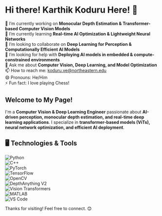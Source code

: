 # Hi there! Karthik Koduru Here! 👋  

🔭 I’m currently working on **Monocular Depth Estimation & Transformer-based Computer Vision Models**  
🌱 I’m currently learning **Real-time AI Optimization & Lightweight Neural Networks**  
👯 I’m looking to collaborate on **Deep Learning for Perception & Computationally Efficient AI Models**  
🤔 I’m looking for help with **Deploying AI models in embedded & compute-constrained environments**  
💬 Ask me about **Computer Vision, Deep Learning, and Model Optimization**  
📫 How to reach me: koduru.ve@northeastern.edu  
😄 Pronouns: He/Him  
⚡ Fun fact: I love playing Chess!

## **Welcome to My Page!**  
I'm a **Computer Vision & Deep Learning Engineer** passionate about **AI-driven perception, monocular depth estimation, and real-time deep learning applications**. I specialize in **transformer-based models (ViTs), neural network optimization, and efficient AI deployment**.  


## 🖥️ Technologies & Tools  

![Python](https://img.shields.io/badge/Python-3776AB?style=flat&logo=python&logoColor=white)  
![C++](https://img.shields.io/badge/C%2B%2B-00599C?style=flat&logo=c%2B%2B&logoColor=white)  
![PyTorch](https://img.shields.io/badge/PyTorch-EE4C2C?style=flat&logo=pytorch&logoColor=white)  
![TensorFlow](https://img.shields.io/badge/TensorFlow-FF6F00?style=flat&logo=tensorflow&logoColor=white)  
![OpenCV](https://img.shields.io/badge/OpenCV-5C3EE8?style=flat&logo=opencv&logoColor=white)  
![DepthAnything V2](https://img.shields.io/badge/DepthAnything%20V2-000000?style=flat)  
![Vision Transformers](https://img.shields.io/badge/ViT-Small-Large?style=flat&color=blue)  
![MATLAB](https://img.shields.io/badge/MATLAB-0076A8?style=flat&logo=mathworks&logoColor=white)  
![VS Code](https://img.shields.io/badge/VS%20Code-007ACC?style=flat&logo=visual-studio-code&logoColor=white)  


Thanks for visiting! Feel free to connect. 😊  
